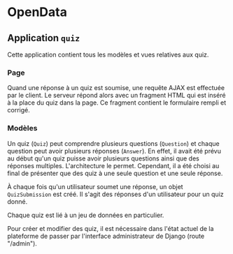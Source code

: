 # OpenData

## Application `quiz`

Cette application contient tous les modèles et vues relatives aux quiz.

### Page

Quand une réponse à un quiz est soumise, une requête AJAX est effectuée par le client. Le serveur répond alors avec un fragment HTML qui est inséré à la place du quiz dans la page. Ce fragment contient le formulaire rempli et corrigé.

### Modèles

Un quiz (`Quiz`) peut comprendre plusieurs questions (`Question`) et chaque question peut avoir plusieurs réponses (`Answer`). En effet, il avait été prévu au début qu'un quiz puisse avoir plusieurs questions ainsi que des réponses multiples. L'architecture le permet. Cependant, il a été choisi au final de présenter que des quiz à une seule question et une seule réponse.

À chaque fois qu'un utilisateur soumet une réponse, un objet `QuizSubmission` est créé. Il s'agit des réponses d'un utilisateur pour un quiz donné.

Chaque quiz est lié à un jeu de données en particulier.

Pour créer et modifier des quiz, il est nécessaire dans l'état actuel de la plateforme de passer par l'interface administrateur de Django (route "/admin").
